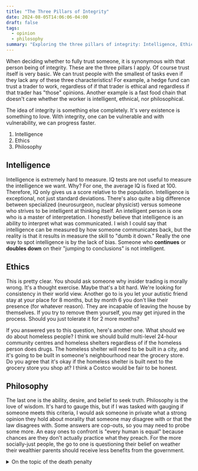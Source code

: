 ```yaml
---
title: "The Three Pillars of Integrity"
date: 2024-08-05T14:06:06-04:00
draft: false
tags:
  - opinion
  - philosophy
summary: "Exploring the three pillars of integrity: Intelligence, Ethics, and Philosophy. Discusses how to gauge these qualities in individuals."
---
```


When deciding whether to fully trust someone, it is synonymous with that person being of integrity. These are the three pillars I apply. Of course trust itself is very basic. We can trust people with the smallest of tasks even if they lack any of these three characteristics! For example, a hedge fund can trust a trader to work, regardless of if that trader is ethical and regardless if that trader has "those" opinions. Another example is a fast food chain that doesn't care whether the worker is intelligent, ethnical, nor philosophical.

The idea of integrity is something else completely. It's very existence is something to love. With integrity, one can be vulnerable and with vulnerability, we can progress faster.

1. Intelligence
2. Ethics
3. Philosophy

## Intelligence

Intelligence is extremely hard to measure. IQ tests are not useful to measure the intelligence we want. Why? For one, the average IQ is fixed at 100. Therefore, IQ only gives us a score relative to the population. Intelligence is exceptional, not just standard deviations. There's also quite a big difference between specialized (neurosurgeon, nuclear physicist) versus someone who strives to be intelligent at thinking itself. An intelligent person is one who is a master of interpretation. I honestly believe that intelligence is an ability to interpret what was communicated. I wish I could say that intelligence can be measured by how someone communicates back, but the reality is that it results in measure the skill to "dumb it down." Really the one way to spot intelligence is by the lack of bias. Someone who **continues** or **doubles down** on their "jumping to conclusions" is not intelligent.

## Ethics

This is pretty clear. You should ask someone why insider trading is morally wrong. It's a thought exercise. Maybe that's a bit hard. We're looking for consistency in their world view. Another go to is you let your autistic friend stay at your place for 8 months, but by month 6 you don't like their presence (for whatever reason). They are incapable of leaving the house by themselves. If you try to remove them yourself, you may get injured in the process. Should you just tolerate it for 2 more months?

If you answered yes to this question, here's another one. What should we do about homeless people? I think we should build multi-level 24-hour community centres and homeless shelters regardless of if the homeless person does drugs. The homeless shelter will need to be built in a city, and it's going to be built in someone's neighbourhood near the grocery store. Do you agree that it's okay if the homeless shelter is built next to the grocery store you shop at? I think a Costco would be fair to be honest.

## Philosophy

The last one is the ability, desire, and belief to seek truth. Philosophy is the love of wisdom. It's hard to gauge this, but if I was tasked with gauging if someone meets this criteria, I would ask someone in private what a strong opinion they hold about morality that someone may disagree with or that the law disagrees with. Some answers are cop-outs, so you may need to probe some more. An easy ones to confront is "every human is equal" because chances are they don't actually practice what they preach. For the more socially-just people, the go to one is questioning their belief on weather their wealthier parents should receive less benefits from the government.

<details><summary>On the topic of the death penalty</summary>

A cop out answer is "I \[don't] believe in the death penalty" because "killing is wrong."
I myself don't believe in the death penalty because any possibility of an innocent person dying is too much just for the sake of "less baggage." It is not the state's duty to partake in retribution. That is of a personal matter between the victim and the wrongdoer.

I recently (2025) had a conversation with someone about this. The death penalty would have to be more economical than keeping someone imprisoned plus the criminal must be a serial killer, which there's only a handful of.

It's hard to justify advocating for the death penalty when it would only affect a handful of criminals whereas the cost of bureaucracy, including the debate over its reintroduction, would be excessive. In other words, advocating for the death penalty is [bike-shedding](https://en.wikipedia.org/wiki/Law_of_triviality).

</details>
